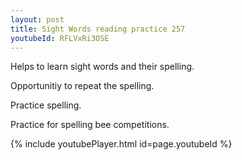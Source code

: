 ```yaml
---
layout: post
title: Sight Words reading practice 257
youtubeId: RFLVxRi3OSE
---
```

 
 
Helps to learn sight words and their spelling.

Opportunitiy to repeat the spelling. 

Practice spelling. 
 
Practice for spelling bee competitions. 
 
{% include youtubePlayer.html id=page.youtubeId %}
 
 
